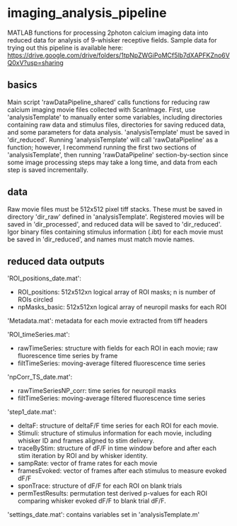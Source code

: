 # imaging_analysis_pipeline
MATLAB functions for processing 2photon calcium imaging data into reduced data for analysis of 9-whisker receptive fields. Sample data for trying out this pipeline is available here: https://drive.google.com/drive/folders/1tpNpZWGiPoMCf5lb7dXAPFKZno6VQ0xV?usp=sharing

## basics
Main script 'rawDataPipeline_shared' calls functions for reducing raw calcium imaging movie files collected with ScanImage. First, use 'analysisTemplate' to manually enter some variables, including directories containing raw data and stimulus files, directories for saving reduced data, and some parameters for data analysis. 'analysisTemplate' must be saved in 'dir_reduced'. Running 'analysisTemplate' will call 'rawDataPipeline' as a function; however, I recommend running the first two sections of 'analysisTemplate', then running 'rawDataPipeline' section-by-section since some image processing steps may take a long time, and data from each step is saved incrementally.

## data
Raw movie files must be 512x512 pixel tiff stacks. These must be saved in directory 'dir_raw' defined in 'analysisTemplate'. Registered movies will be saved in 'dir_processed', and reduced data will be saved to 'dir_reduced'. Igor binary files containing stimulus information (.ibt) for each movie must be saved in 'dir_reduced', and names must match movie names.

## reduced data outputs

'ROI_positions_date.mat':
 - ROI_positions: 512x512xn logical array of ROI masks; n is number of ROIs circled
 - npMasks_basic: 512x512xn logical array of neuropil masks for each ROI
 
 'Metadata.mat': metadata for each movie extracted from tiff headers
 
 'ROI_timeSeries.mat':
  - rawTimeSeries: structure with fields for each ROI in each movie; raw fluorescence time series by frame
  - filtTimeSeries: moving-average filtered fluorescence time series

'npCorr_TS_date.mat': 
 - rawTimeSeriesNP_corr: time series for neuropil masks
 - filtTimeSeries: moving-average filtered fluorescence time series
 
'step1_date.mat':
 - deltaF: structure of deltaF/F time series for each ROI for each movie.
 - Stimuli: structure of stimulus information for each movie, including whisker ID and frames aligned to stim delivery.
 - traceByStim: structure of dF/F in time window before and after each stim iteration by ROI and by whisker identity.
 - sampRate: vector of frame rates for each movie
 - framesEvoked: vector of frames after each stimulus to measure evoked dF/F
 - sponTrace: structure of dF/F for each ROI on blank trials
 - permTestResults: permutation test derived p-values for each ROI comparing whisker evoked dF/F to blank trial dF/F.
 
 'settings_date.mat': contains variables set in 'analysisTemplate.m'
